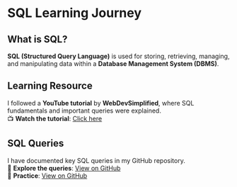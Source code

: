 # SQL Learning Journey

## What is SQL?
**SQL (Structured Query Language)** is used for storing, retrieving, managing, and manipulating data within a **Database Management System (DBMS)**.

## Learning Resource
I followed a **YouTube tutorial** by **WebDevSimplified**, where SQL fundamentals and important queries were explained.  
📺 **Watch the tutorial**: [Click here](https://www.youtube.com/watch?v=p3qvj9hO_Bo&t=30s)

## SQL Queries
I have documented key SQL queries in my GitHub repository.  
📂 **Explore the queries**: [View on GitHub](https://github.com/KARTIKPARATKAR/SQL-LEARN/blob/main/SQL%20QUERIES) <br/>
📂 **Practice**: [View on GitHub](https://github.com/KARTIKPARATKAR/SQL-LEARN/blob/main/sqlpractice.txt)
